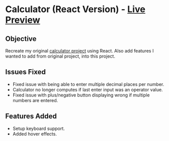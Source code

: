 # Calculator (React Version) - [Live Preview](https://robisonwebdev.github.io/calculator-react/)

## Objective
Recreate my original [calculator project](https://github.com/robisonwebdev/Calculator) using React. Also add features I wanted to add from original project, into this project.

## Issues Fixed
- Fixed issue with being able to enter multiple decimal places per number.
- Calculator no longer computes if last enter input was an operator value.
- Fixed issue with plus/negative button displaying wrong if multiple numbers are entered.

## Features Added
- Setup keyboard support.
- Added hover effects.